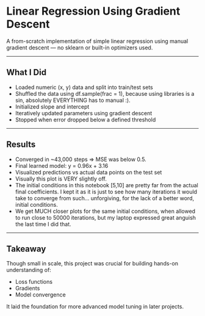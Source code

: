# Linear Regression Using Gradient Descent

A from-scratch implementation of simple linear regression using manual gradient descent — no sklearn or built-in optimizers used.

---

## What I Did

- Loaded numeric (x, y) data and split into train/test sets
- Shuffled the data using df.sample(frac = 1), because using libraries is a sin, absolutely EVERYTHING has to manual :).
- Initialized slope and intercept
- Iteratively updated parameters using gradient descent
- Stopped when error dropped below a defined threshold

---

## Results

- Converged in ~43,000 steps => MSE was below 0.5.
- Final learned model:    y = 0.96x + 3.16
- Visualized predictions vs actual data points on the test set
- Visually this plot is VERY slightly off.
- The initial conditions in this notebook [5,10] are pretty far from the actual final coefficients. I kept it as it is just to see how many iterations it would take to converge from such... unforgiving, for the lack of a better word, initial conditions. 
- We get MUCH closer plots for the same initial conditions, when allowed to run close to 50000 iterations, but my laptop expressed great anguish the last time I did that.

---

## Takeaway

Though small in scale, this project was crucial for building hands-on understanding of:
- Loss functions
- Gradients
- Model convergence

It laid the foundation for more advanced model tuning in later projects.
